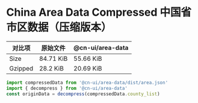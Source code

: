 # China Area Data Compressed 中国省市区数据（压缩版本）

| 对比项  | 原始文件  | @cn-ui/area-data |
| ------- | --------- | ---------------- |
| Size    | 84.71 KiB | 55.66 KiB        |
| Gzipped | 28.2 KiB  | 20.69 KiB        |

```js
import compressedData from '@cn-ui/area-data/dist/area.json'
import { decompress } from '@cn-ui/area-data'
const originData = decompress(compressedData.county_list)
```
